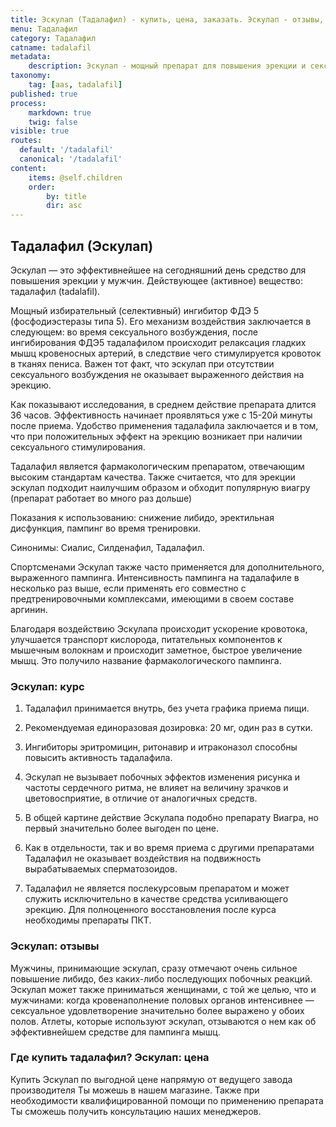 ```yaml
---
title: Эскулап (Тадалафил) - купить, цена, заказать. Эскулап - отзывы, курс, применение.
menu: Тадалафил
category: Тадалафил
catname: tadalafil
metadata:
    description: Эскулап - мощный препарат для повышения эрекции и сексуального влечения, время действия 36 часов! Купить оригинальный тадалафил по лучшей цене в интернет-магазине steroidline.com
taxonomy:
    tag: [aas, tadalafil]
published: true
process:
    markdown: true
    twig: false
visible: true
routes:
  default: '/tadalafil'
  canonical: '/tadalafil'
content:
    items: @self.children
    order:
        by: title
        dir: asc
---
```

## Тадалафил (Эскулап)

Эскулап — это эффективнейшее на сегодняшний день средство для повышения эрекции у мужчин. Действующее (активное) вещество: тадалафил (tadalafil).

Мощный избирательный (селективный) ингибитор ФДЭ 5 (фосфодиэстеразы типа 5). Его механизм воздействия заключается в следующем: во время сексуального возбуждения, после ингибирования ФДЭ5 тадалафилом происходит релаксация гладких мышц кровеносных артерий, в следствие чего стимулируется кровоток в тканях пениса. Важен тот факт, что эскулап при отсутствии сексуального возбуждения не оказывает выраженного действия на эрекцию.

Как показывают исследования, в среднем действие препарата длится 36
часов. Эффективность начинает проявляться уже с 15-20й минуты после приема. Удобство применения тадалафила заключается и в том, что при положительных эффект на эрекцию возникает при наличии сексуального стимулирования.

Тадалафил является фармакологическим препаратом, отвечающим высоким
стандартам качества. Также считается, что для эрекции эскулап подходит наилучшим образом и обходит популярную виагру (препарат работает во много раз дольше)

Показания к использованию: снижение либидо, эректильная дисфункция,
пампинг во время тренировки.

Синонимы: Сиалис, Силденафил, Тадалафил.

Спортсменами Эскулап также часто применяется для дополнительного,
выраженного пампинга. Интенсивность пампинга на тадалафиле в несколько раз выше, если применять его совместно с предтренировочными комплексами, имеющими в своем составе аргинин.

Благодаря воздействию Эскулапа происходит ускорение кровотока,
улучшается транспорт кислорода, питательных компонентов к мышечным волокнам и происходит заметное, быстрое увеличение мышц. Это получило название фармакологического пампинга.

### Эскулап: курс

1. Тадалафил принимается внутрь, без учета графика приема пищи.

2. Рекомендуемая единоразовая дозировка: 20 мг, один раз в сутки.

3. Ингибиторы эритромицин, ритонавир и итраконазол способны повысить активность тадалафила.

4. Эскулап не вызывает побочных эффектов изменения рисунка и частоты сердечного ритма, не влияет на величину зрачков и цветовосприятие, в отличие от аналогичных средств.

5. В общей картине действие Эскулапа подобно препарату Виагра, но
первый значительно более выгоден по цене.

6. Как в отдельности, так и во время приема с другими препаратами
Тадалафил не оказывает воздействия на подвижность вырабатываемых сперматозоидов.

7. Тадалафил не является послекурсовым препаратом и может служить
исключительно в качестве средства усиливающего эрекцию. Для
полноценного восстановления после курса необходимы препараты ПКТ.

### Эскулап: отзывы

Мужчины, принимающие эскулап, сразу отмечают очень сильное повышение
либидо, без каких-либо последующих побочных реакций. Эскулап может также приниматься женщинами, с той же целью, что и мужчинами: когда кровенаполнение половых органов интенсивнее — сексуальное удовлетворение значительно более выражено у обоих полов. Атлеты, которые используют эскулап, отзываются о нем как об эффективнейшем средстве для пампинга мышц.

### Где купить тадалафил? Эскулап: цена

Купить Эскулап по выгодной цене напрямую от ведущего завода
производителя Ты можешь в нашем магазине. Также при необходимости квалифицированной помощи по применению препарата Ты сможешь получить консультацию наших менеджеров.

